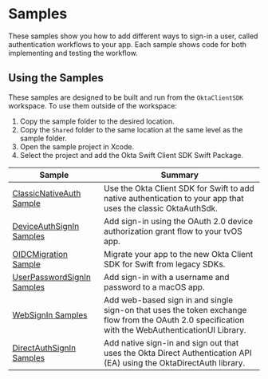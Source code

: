 # Samples

These samples show you how to add different ways to sign-in a user, called authentication workflows to your app. Each sample shows code for both implementing and testing the workflow.

## Using the Samples

These samples are designed to be built and run from the `OktaClientSDK` workspace. To use them outside of the workspace:

1. Copy the sample folder to the desired location.
2. Copy the `Shared` folder to the same location at the same level as the sample folder.
3. Open the sample project in Xcode.
4. Select the project and add the Okta Swift Client SDK Swift Package.

Sample | Summary |
 ---|---
[ClassicNativeAuth Sample](ClassicNativeAuth) | Use the Okta Client SDK for Swift to add native authentication to your app that uses the classic OktaAuthSdk.
[DeviceAuthSignIn Samples](DeviceAuthSignIn) | Add sign-in using the OAuth 2.0 device authorization grant flow to your tvOS app.
[OIDCMigration Sample](OIDCMigration) | Migrate your app to the new Okta Client SDK for Swift from legacy SDKs.
[UserPasswordSignIn Samples](UserPasswordSignIn) | Add sign-in with a username and password to a macOS app.
[WebSignIn Samples](WebSignIn) | Add web-based sign in and single sign-on that uses the token exchange flow from the OAuth 2.0 specification with the WebAuthenticationUI Library.
[DirectAuthSignIn Samples](DirectAuthSignIn) | Add native sign-in and sign out that uses the Okta Direct Authentication API (EA) using the OktaDirectAuth library.
